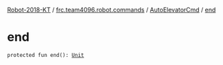 [Robot-2018-KT](../../index.md) / [frc.team4096.robot.commands](../index.md) / [AutoElevatorCmd](index.md) / [end](./end.md)

# end

`protected fun end(): `[`Unit`](https://kotlinlang.org/api/latest/jvm/stdlib/kotlin/-unit/index.html)